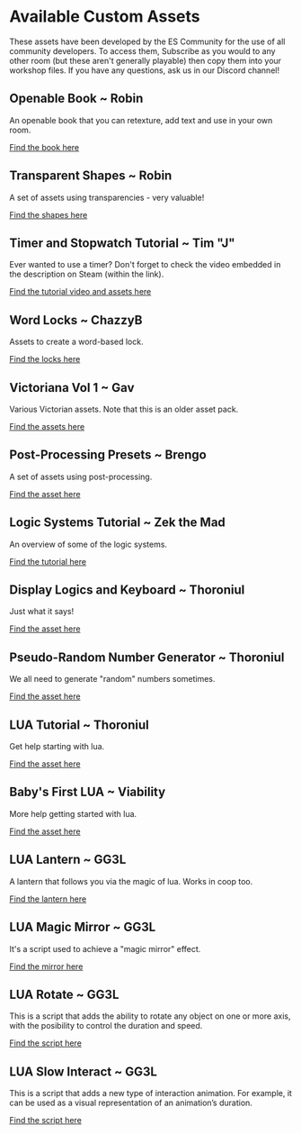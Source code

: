 # Available Custom Assets

These assets have been developed by the ES Community for the use of all community developers. To access them, Subscribe as you would to any other room (but these aren't generally playable) then copy them into your workshop files. If you have any questions, ask us in our Discord channel!

<div className="highlight-div">

## Openable Book ~ Robin

An openable book that you can retexture, add text and use in your own room. 

[Find the book here](http://steamcommunity.com/sharedfiles/filedetails/?id=3015061593)

</div>

<div className="highlight-div">

## Transparent Shapes ~ Robin

A set of assets using transparencies - very valuable! 

[Find the shapes here](http://steamcommunity.com/sharedfiles/filedetails/?id=3012012265)

</div>

<div className="highlight-div">

## Timer and Stopwatch Tutorial ~ Tim "J"

Ever wanted to use a timer? Don't forget to check the video embedded in the description on Steam (within the link). 

[Find the tutorial video and assets here](http://steamcommunity.com/sharedfiles/filedetails/?id=3004043977)

</div>

<div className="highlight-div">

## Word Locks ~ ChazzyB
Assets to create a word-based lock. 

[Find the locks here](http://steamcommunity.com/sharedfiles/filedetails/?id=2916590887)

</div>

<div className="highlight-div">

## Victoriana Vol 1 ~ Gav

Various Victorian assets. Note that this is an older asset pack. 

[Find the assets here](http://steamcommunity.com/sharedfiles/filedetails/?id=2796496495)

</div>

<div className="highlight-div">

## Post-Processing Presets ~ Brengo

A set of assets using post-processing. 

[Find the asset here](https://steamcommunity.com/sharedfiles/filedetails/?id=2978895641)

</div>

<div className="highlight-div">

## Logic Systems Tutorial ~ Zek the Mad

An overview of some of the logic systems. 

[Find the tutorial here](http://steamcommunity.com/sharedfiles/filedetails/?id=2639448061)

</div>

<div className="highlight-div">

## Display Logics and Keyboard ~ Thoroniul

Just what it says! 

[Find the asset here](http://steamcommunity.com/sharedfiles/filedetails/?id=2844437720)

</div>

<div className="highlight-div">

## Pseudo-Random Number Generator ~ Thoroniul

We all need to generate "random" numbers sometimes. 

[Find the asset here](http://steamcommunity.com/sharedfiles/filedetails/?id=2783720868)

</div>

<div className="highlight-div">

## LUA Tutorial ~ Thoroniul

Get help starting with lua. 

[Find the asset here](http://steamcommunity.com/sharedfiles/filedetails/?id=2809817128)

</div>

<div className="highlight-div">

## Baby's First LUA ~ Viability

More help getting started with lua. 

[Find the asset here](http://steamcommunity.com/sharedfiles/filedetails/?id=2810901373)

</div>

<div className="highlight-div">

## LUA Lantern ~ GG3L

A lantern that follows you via the magic of lua. Works in coop too.

[Find the lantern here](https://steamcommunity.com/sharedfiles/filedetails/?id=3044396073)

</div>

<div className="highlight-div">

## LUA Magic Mirror ~ GG3L

It's a script used to achieve a "magic mirror" effect.

[Find the mirror here](https://steamcommunity.com/sharedfiles/filedetails/?id=3128579007)

</div>

<div className="highlight-div">

## LUA Rotate ~ GG3L

This is a script that adds the ability to rotate any object on one or more axis, with the posibility to control the duration and speed.

[Find the script here](https://steamcommunity.com/sharedfiles/filedetails/?id=3090423373)

</div>

<div className="highlight-div">

## LUA Slow Interact ~ GG3L

This is a script that adds a new type of interaction animation. For example, it can be used as a visual representation of an animation’s duration.

[Find the script here](https://steamcommunity.com/sharedfiles/filedetails/?id=3086652363)

</div>
